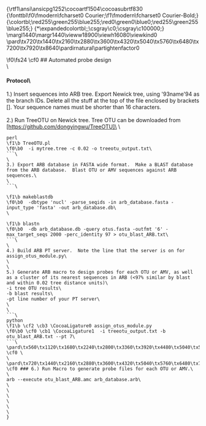 {\rtf1\ansi\ansicpg1252\cocoartf1504\cocoasubrtf830
{\fonttbl\f0\fmodern\fcharset0 Courier;\f1\fmodern\fcharset0 Courier-Bold;}
{\colortbl;\red255\green255\blue255;\red0\green0\blue0;\red255\green255\blue255;}
{\*\expandedcolortbl;;\csgray\c0;\csgray\c100000;}
\margl1440\margr1440\vieww18900\viewh16080\viewkind0
\pard\tx720\tx1440\tx2160\tx2880\tx3600\tx4320\tx5040\tx5760\tx6480\tx7200\tx7920\tx8640\pardirnatural\partightenfactor0

\f0\fs24 \cf0 ## Automated probe design\
\
#### Protocol\
1.) Insert sequences into ARB tree.  Export Newick tree, using \'93name\'94 as the branch IDs.  Delete all the stuff at the top of the file enclosed by brackets [].  Your sequence names must be shorter than 16 characters.\
\
2.) Run TreeOTU on Newick tree. Tree OTU can be downloaded from [https://github.com/dongyingwu/TreeOTU]\
\
```\
perl 
\f1\b TreeOTU.pl
\f0\b0  -i mytree.tree -c 0.02 -o treeotu_output.txt\
```\
\
3.) Export ARB database in FASTA wide format.  Make a BLAST database from the ARB database.  Blast OTU or AMV sequences against ARB sequences.\
\
```\

\f1\b makeblastdb
\f0\b0  -dbtype 'nucl' -parse_seqids -in arb_database.fasta -input_type 'fasta' -out arb_database.db\
\

\f1\b blastn
\f0\b0  -db arb_database.db -query otus.fasta -outfmt '6' -max_target_seqs 2000 -perc_identity 97 > otu_blast_ARB.txt\
```\
\
4.) Build ARB PT server.  Note the line that the server is on for assign_otus_module.py\
\
\
5.) Generate ARB macro to design probes for each OTU or AMV, as well as a cluster of its nearest sequences in ARB (<97% similar by blast and within 0.02 tree distance units)\
-i tree OTU results\
-b blast results\
-pt line number of your PT server\
\
\
```\
python 
\f1\b \cf2 \cb3 \CocoaLigature0 assign_otus_module.py
\f0\b0 \cf0 \cb1 \CocoaLigature1  -i treeotu_output.txt -b otu_blast_ARB.txt --pt 7\
```\
\pard\tx560\tx1120\tx1680\tx2240\tx2800\tx3360\tx3920\tx4480\tx5040\tx5600\tx6160\tx6720\pardirnatural\partightenfactor0
\cf0 \
\
\pard\tx720\tx1440\tx2160\tx2880\tx3600\tx4320\tx5040\tx5760\tx6480\tx7200\tx7920\tx8640\pardirnatural\partightenfactor0
\cf0 ### 6.) Run Macro to generate probe files for each OTU or AMV.\
\
arb --execute otu_blast_ARB.amc arb_database.arb\
\
\
\
\
\
\
}